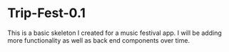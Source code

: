 # Trip-Fest-0.1
This is a basic skeleton I created for a music festival app. I will be adding more functionality as well as back end components over time. 
